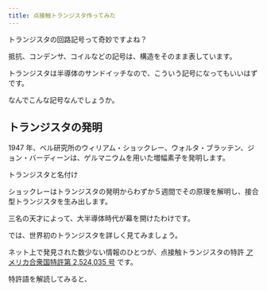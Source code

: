 ```yaml
---
title: 点接触トランジスタ作ってみた
---
```


トランジスタの回路記号って奇妙ですよね？

抵抗、コンデンサ、コイルなどの記号は、構造をそのまま表しています。

トランジスタは半導体のサンドイッチなので、こういう記号になってもいいはずです。

なんでこんな記号なんでしょうか。

## トランジスタの発明

1947 年、ベル研究所のウィリアム・ショックレー、ウォルタ・ブラッテン、ジョン・バーディーンは、ゲルマニウムを用いた増幅素子を発明します。

トランジスタと名付け

ショックレーはトランジスタの発明からわずか５週間でその原理を解明し、接合型トランジスタを生み出します。

三名の天才によって、大半導体時代が幕を開けたわけです。

では、世界初のトランジスタを詳しく見てみましょう。

ネット上で発見された数少ない情報のひとつが、点接触トランジスタの特許 [アメリカ合衆国特許第 2,524,035 号](https://patents.google.com/patent/US2524035) です。

特許語を解読してみると、

